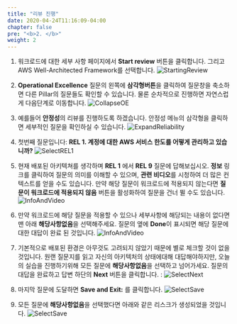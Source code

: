 ```yaml
---
title: "리뷰 진행"
date: 2020-04-24T11:16:09-04:00
chapter: false
pre: "<b>2. </b>"
weight: 2
---
```


1. 워크로드에 대한 세부 사항 페이지에서 **Start review** 버튼을 클릭합니다. 그리고 AWS Well-Architected Framework를 선택합니다. 
    ![StartingReview](/watool/100_Walkthrough_of_the_Well-Architected_Tool/Images/watools-review.png)  

1. **Operational Excellence**  질문의 왼쪽에 **삼각형버튼**을 클릭하여 질문창을 축소하면 다른 Pillar의 질문들도 확인할 수 있습니다. 물론 순차적으로 진행하면 자연스럽게 다음단계로 이동합니다.
    ![CollapseOE](/watool/100_Walkthrough_of_the_Well-Architected_Tool/Images/AWSWAT6.png)

1. 예를들어 **안정성**의 리뷰를 진행하도록 하겠습니다. 안정성 메뉴의 삼각형을 클릭하면 세부적인 질문을 확인하실 수 있습니다.
    ![ExpandReliability](/watool/100_Walkthrough_of_the_Well-Architected_Tool/Images/AWSWAT7.png)

1. 첫번째 질문입니다: **REL 1. 계정에 대한 AWS 서비스 한도를 어떻게 관리하고 있습니까?**
    ![SelectREL1](/watool/100_Walkthrough_of_the_Well-Architected_Tool/Images/AWSWAT8.png)

1. 현재 배포된 아키텍쳐를 생각하며 **REL 1** 에서 **REL 9** 질문에 답해보십시오. **정보** 링크를 클릭하여 질문의 의미를 이해할 수 있으며, **관련 비디오**를 시청하여 더 많은 컨텍스트를 얻을 수도 있습니다. 만약 해당 질문이 워크로드에 적용되지 않는다면 **질문이 워크로드에 적용되지 않음** 버튼을 활성화하여 질문을 건너 뛸 수도 있습니다. 
    ![InfoAndVideo](/watool/100_Walkthrough_of_the_Well-Architected_Tool/Images/AWSWAT9.png)

1. 만약 워크로드에 해당 질문을 적용할 수 있으나 세부사항에 해당되는 내용이 없다면 맨 아래 **해당사항없음**을 선택해주세요. 질문의 옆에 **Done**이 표시되면 해당 질문에 대한 대답이 완료 된 것입니다.
    ![InfoAndVideo](/watool/100_Walkthrough_of_the_Well-Architected_Tool/Images/watools-review2.png)


1. 기본적으로 배포된 환경은 아무것도 고려되지 않았기 때문에 별로 체크할 것이 없을 것입니다. 원랜 질문지를 읽고 자신의 아키텍처의 상태에대해 대답해야하지만, 오늘의 실습을 진행하기위해 모든 질문에 **해당사항없음**을 선택하고 넘어가세요. 질문의 대답을 완료하고 답변 하단의 **Next** 버튼을 클릭합니다. :
![SelectNext](/watool/100_Walkthrough_of_the_Well-Architected_Tool/Images/AWSWAT10.png)

1. 마지막 질문에 도달하면 **Save and Exit:** 를 클릭합니다.
![SelectSave](/watool/100_Walkthrough_of_the_Well-Architected_Tool/Images/AWSWAT11.png)

1. 모든 질문에 **해당사항없음**을 선택했다면 아래와 같은 리스크가 생성되었을 것입니다.
![SelectSave](/watool/100_Walkthrough_of_the_Well-Architected_Tool/Images/watools-review3.png)
